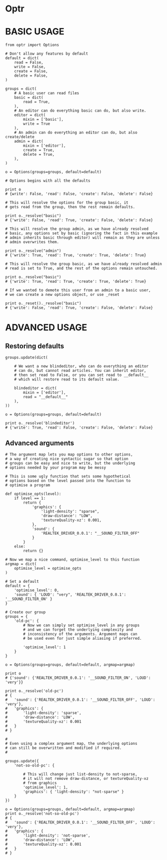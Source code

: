 # Optr

# BASIC USAGE

	from optr import Options

	# Don't allow any features by default
	default = dict(
		read = False,
		write = False,
		create = False,
		delete = False,
	)

	groups = dict(
		# A basic user can read files
		basic = dict(
			read = True,
		),
		# An editor can do everything basic can do, but also write.
		editor = dict(
			mixin = ['basic'],
			write = True
		),
		# An admin can do everything an editor can do, but also create/delete
		admin = dict(
			mixin = ['editor'],
			create = True,
			delete = True,
		),
	)

	o = Options(groups=groups, default=default)

	# Options begins with all the defaults

	print o
	# {write': False, 'read': False, 'create': False, 'delete': False}

	# This will resolve the options for the group basic, it 
	# gets read from the group, then the rest remain defaults.

	print o._resolve("basic")
	# {'write': False, 'read': True, 'create': False, 'delete': False}

	# This will resolve the group admin, as we have already resolved
	# basic, any options set by basic (ignoring the fact in this example
	# admin inherits basic through editor) will remain as they are unless 
	# admin overwrites them.

	print o._resolve("admin")
	# {'write': True, 'read': True, 'create': True, 'delete': True}

	# This will resolve the group basic, as we have already resolved admin
	# read is set to True, and the rest of the options remain untouched.

	print o._resolve("basic")
	# {'write': True, 'read': True, 'create': True, 'delete': True}

	# If we wanted to demote this user from an admin to a basic user, 
	# we can create a new options object, or use _reset

	print o._reset()._resolve("basic")
	# {'write': False, 'read': True, 'create': False, 'delete': False}

# ADVANCED USAGE

## Restoring defaults

	groups.update(dict(
		
		# We want a new blindeditor, who can do everything an editor
		# can do, but cannot read articles. You can inherit editor,
		# then set read to False, or you can set read to __default__
		# which will restore read to its default value.

		blindeditor = dict(
			mixin = ['editor'],
			read = "__default__"	
		),
	))

	o = Options(groups=groups, default=default)

	print o._resolve('blindeditor')
	# {'write': True, 'read': False, 'create': False, 'delete': False}

## Advanced arguments

	# The argument map lets you map options to other options,
	# a way of creating nice syntactic sugar so that option
	# groups can be easy and nice to write, but the underlying
	# options needed by your program may be messy

	# This is some ugly function that sets some hypothetical 
	# options based on the level passed into the function to 
	# optimise a program

	def optimise_opts(level):
		if level == 1:
			return {
				'graphics': {
					'light-density': "sparse",
					'draw-distance': "LOW",
					'textureQuality-xz': 0.001,
				},
				'sound': {
					'REALTEK_DRIVER_0.0.1': "__SOUND_FILTER_OFF"
				}
			}
		else:
			return {}

	# Now we map a nice command, optimise_level to this function
	argmap = dict(
		optimise_level = optimise_opts
	)

	# Set a default
	default = {
		'optimise_level': 0,
		'sound': { 'LOUD': "very", 'REALTEK_DRIVER_0.0.1': '__SOUND_FILTER_ON' }
	}

	# Create our group
	groups = {
		'old-pc': {		
			# Now we can simply set optimise_level in any groups 
			# and we can forget the underlying complexity and 
			# inconsistency of the arguments. Argument maps can 
			# be used even for just simple aliasing if preferred.

			'optimise_level': 1
		}
	}

	o = Options(groups=groups, default=default, argmap=argmap)

	print o
	# {'sound': {'REALTEK_DRIVER_0.0.1': '__SOUND_FILTER_ON', 'LOUD': 'very'}}

	print o._resolve('old-pc')
	# { 
	#	'sound': {'REALTEK_DRIVER_0.0.1': '__SOUND_FILTER_OFF', 'LOUD': 'very'}, 
	#	'graphics': {
	#		'light-density': 'sparse', 
	#		'draw-distance': 'LOW', 
	#		'textureQuality-xz': 0.001
	#	}
	# }

	#
	# Even using a complex argument map, the underlying options
	# can still be overwritten and modified if required.
	#

	groups.update({
		'not-so-old-pc': {

			# This will change just list-density to not-sparse, 
			# it will not remove draw-distance, or textureQuality-xz 
			# from graphics
			'optimise_level': 1,
			'graphics': { 'light-density': "not-sparse" }
		}
	})

	o = Options(groups=groups, default=default, argmap=argmap)
	print o._resolve('not-so-old-pc')
	# { 
	#	'sound': {'REALTEK_DRIVER_0.0.1': '__SOUND_FILTER_OFF', 'LOUD': 'very'}, 
	#	'graphics': {
	#		'light-density': 'not-sparse', 
	#		'draw-distance': 'LOW', 
	#		'textureQuality-xz': 0.001
	#	}
	# }

